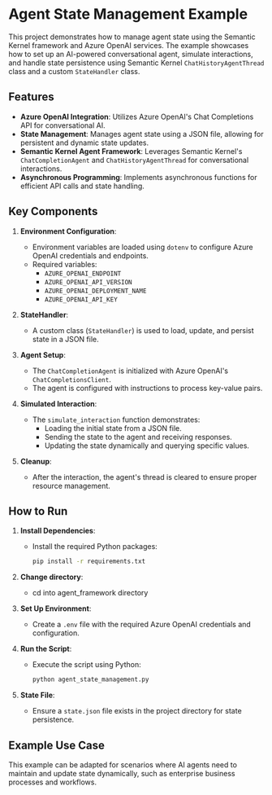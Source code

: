 # Agent State Management Example

This project demonstrates how to manage agent state using the Semantic Kernel framework and Azure OpenAI services. The example showcases how to set up an AI-powered conversational agent, simulate interactions, and handle state persistence using Semantic Kernel `ChatHistoryAgentThread` class and a custom `StateHandler` class.

## Features

- **Azure OpenAI Integration**: Utilizes Azure OpenAI's Chat Completions API for conversational AI.
- **State Management**: Manages agent state using a JSON file, allowing for persistent and dynamic state updates.
- **Semantic Kernel Agent Framework**: Leverages Semantic Kernel's `ChatCompletionAgent` and `ChatHistoryAgentThread` for conversational interactions.
- **Asynchronous Programming**: Implements asynchronous functions for efficient API calls and state handling.

## Key Components

1. **Environment Configuration**:
   - Environment variables are loaded using `dotenv` to configure Azure OpenAI credentials and endpoints.
   - Required variables:
     - `AZURE_OPENAI_ENDPOINT`
     - `AZURE_OPENAI_API_VERSION`
     - `AZURE_OPENAI_DEPLOYMENT_NAME`
     - `AZURE_OPENAI_API_KEY`

2. **StateHandler**:
   - A custom class (`StateHandler`) is used to load, update, and persist state in a JSON file.

3. **Agent Setup**:
   - The `ChatCompletionAgent` is initialized with Azure OpenAI's `ChatCompletionsClient`.
   - The agent is configured with instructions to process key-value pairs.

4. **Simulated Interaction**:
   - The `simulate_interaction` function demonstrates:
     - Loading the initial state from a JSON file.
     - Sending the state to the agent and receiving responses.
     - Updating the state dynamically and querying specific values.

5. **Cleanup**:
   - After the interaction, the agent's thread is cleared to ensure proper resource management.

## How to Run

1. **Install Dependencies**:
   - Install the required Python packages:
     ```bash
     pip install -r requirements.txt
     ```
2. **Change directory**:
   - cd into agent_framework directory

3. **Set Up Environment**:
   - Create a `.env` file with the required Azure OpenAI credentials and configuration.


4. **Run the Script**:
   - Execute the script using Python:
     ```bash
     python agent_state_management.py
     ```

5. **State File**:
   - Ensure a `state.json` file exists in the project directory for state persistence.

## Example Use Case

This example can be adapted for scenarios where AI agents need to maintain and update state dynamically, such as enterprise business processes and workflows.
